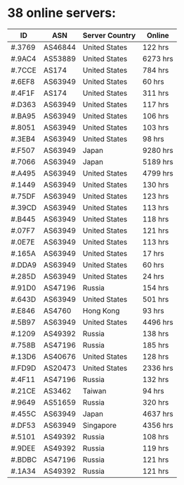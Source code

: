# 38 online servers:

| ID | ASN | Server Country | Online |
| ------ | ------ | ------ | ------ |
| #.3769 | AS46844 | United States | 122 hrs |
| #.9AC4 | AS53889 | United States | 6273 hrs |
| #.7CCE | AS174 | United States | 784 hrs |
| #.6EF8 | AS63949 | United States | 60 hrs |
| #.4F1F | AS174 | United States | 311 hrs |
| #.D363 | AS63949 | United States | 117 hrs |
| #.BA95 | AS63949 | United States | 106 hrs |
| #.8051 | AS63949 | United States | 103 hrs |
| #.3EB4 | AS63949 | United States | 98 hrs |
| #.F507 | AS63949 | Japan | 9280 hrs |
| #.7066 | AS63949 | Japan | 5189 hrs |
| #.A495 | AS63949 | United States | 4799 hrs |
| #.1449 | AS63949 | United States | 130 hrs |
| #.75DF | AS63949 | United States | 123 hrs |
| #.39CD | AS63949 | United States | 113 hrs |
| #.B445 | AS63949 | United States | 118 hrs |
| #.07F7 | AS63949 | United States | 121 hrs |
| #.0E7E | AS63949 | United States | 113 hrs |
| #.165A | AS63949 | United States | 17 hrs |
| #.DDA9 | AS63949 | United States | 60 hrs |
| #.285D | AS63949 | United States | 24 hrs |
| #.91D0 | AS47196 | Russia | 154 hrs |
| #.643D | AS63949 | United States | 501 hrs |
| #.E846 | AS4760 | Hong Kong | 93 hrs |
| #.5B97 | AS63949 | United States | 4496 hrs |
| #.1209 | AS49392 | Russia | 138 hrs |
| #.758B | AS47196 | Russia | 185 hrs |
| #.13D6 | AS40676 | United States | 128 hrs |
| #.FD9D | AS20473 | United States | 2336 hrs |
| #.4F11 | AS47196 | Russia | 132 hrs |
| #.21CE | AS3462 | Taiwan | 94 hrs |
| #.9649 | AS51659 | Russia | 320 hrs |
| #.455C | AS63949 | Japan | 4637 hrs |
| #.DF53 | AS63949 | Singapore | 4356 hrs |
| #.5101 | AS49392 | Russia | 108 hrs |
| #.9DEE | AS49392 | Russia | 119 hrs |
| #.BDBC | AS47196 | Russia | 121 hrs |
| #.1A34 | AS49392 | Russia | 121 hrs |

